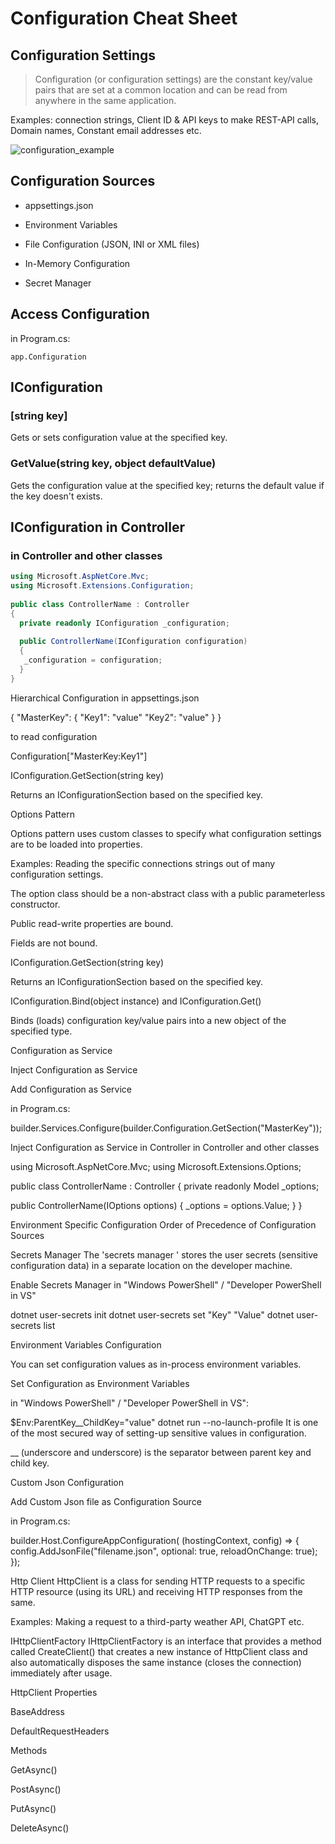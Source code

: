 # Configuration Cheat Sheet 

## Configuration Settings
> Configuration (or configuration settings) are the constant key/value pairs that are set at a common location and can be read from anywhere in the same application.

Examples: connection strings, Client ID & API keys to make REST-API calls, Domain names, Constant email addresses etc.


![configuration_example](assets/configuration_example.png)



## Configuration Sources
- appsettings.json

- Environment Variables

- File Configuration (JSON, INI or XML files)

- In-Memory Configuration

- Secret Manager





## Access Configuration
in Program.cs:

`app.Configuration`





## IConfiguration
### [string key]

Gets or sets configuration value at the specified key.



### GetValue<T>(string key, object defaultValue)

Gets the configuration value at the specified key; returns the default value if the key doesn't exists.





## IConfiguration in Controller
### in Controller and other classes
```c#
using Microsoft.AspNetCore.Mvc;
using Microsoft.Extensions.Configuration;
 
public class ControllerName : Controller
{
  private readonly IConfiguration _configuration;
 
  public ControllerName(IConfiguration configuration)
  {
   _configuration = configuration;
  }
}
```

Hierarchical Configuration
in appsettings.json

{
 "MasterKey":
 {
  "Key1": "value"
  "Key2": "value"
 }
}


to read configuration

Configuration["MasterKey:Key1"]



IConfiguration.GetSection(string key)

Returns an IConfigurationSection based on the specified key.





Options Pattern



Options pattern uses custom classes to specify what configuration settings are to be loaded into properties.



Examples: Reading the specific connections strings out of many configuration settings.

The option class should be a non-abstract class with a public parameterless constructor.

Public read-write properties are bound.

Fields are not bound.



IConfiguration.GetSection(string key)

Returns an IConfigurationSection based on the specified key.



IConfiguration.Bind(object instance) and IConfiguration.Get<T>()

Binds (loads) configuration key/value pairs into a new object of the specified type.





Configuration as Service


Inject Configuration as Service




Add Configuration as Service

in Program.cs:

builder.Services.Configure<Model>(builder.Configuration.GetSection("MasterKey"));





Inject Configuration as Service in Controller in Controller and other classes

using Microsoft.AspNetCore.Mvc;
using Microsoft.Extensions.Options;
 
public class ControllerName : Controller
{
  private readonly Model _options;
 
  public ControllerName(IOptions<Model> options)
  {
   _options = options.Value;
  }
}






Environment Specific Configuration
Order of Precedence of Configuration Sources








Secrets Manager
The 'secrets manager ' stores the user secrets (sensitive configuration data) in a separate location on the developer machine.




Enable Secrets Manager in "Windows PowerShell" / "Developer PowerShell in VS"

dotnet user-secrets init
dotnet user-secrets set "Key" "Value"
dotnet user-secrets list






Environment Variables Configuration

You can set configuration values as in-process environment variables.





Set Configuration as Environment Variables

in "Windows PowerShell" / "Developer PowerShell in VS":

$Env:ParentKey__ChildKey="value"
dotnet run --no-launch-profile
It is one of the most secured way of setting-up sensitive values in configuration.

__ (underscore and underscore) is the separator between parent key and child key.







Custom Json Configuration



Add Custom Json file as Configuration Source

in Program.cs:

builder.Host.ConfigureAppConfiguration( (hostingContext, config) => {
    config.AddJsonFile("filename.json", optional: true, reloadOnChange: true);
});




Http Client
HttpClient is a class for sending HTTP requests to a specific HTTP resource (using its URL) and receiving HTTP responses from the same.

Examples: Making a request to a third-party weather API, ChatGPT etc.










IHttpClientFactory
IHttpClientFactory is an interface that provides a method called CreateClient() that creates a new instance of HttpClient class and also automatically disposes the same instance (closes the connection) immediately after usage.






HttpClient
Properties

BaseAddress

DefaultRequestHeaders



Methods

GetAsync()

PostAsync()

PutAsync()

DeleteAsync()



